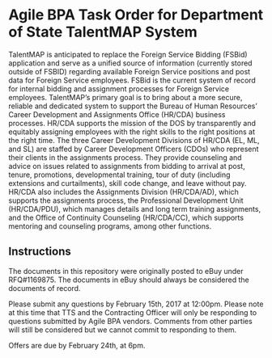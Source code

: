 # Agile BPA Task Order for Department of State TalentMAP System

TalentMAP is anticipated to replace the Foreign Service Bidding (FSBid) application and serve as a unified source of information (currently stored outside of FSBID) regarding available Foreign Service positions and post data for Foreign Service employees. FSBid is the current system of record for internal bidding and assignment processes for Foreign Service employees. TalentMAP’s primary goal is to bring about a more secure, reliable and dedicated system to support the Bureau of Human Resources’ Career Development and Assignments Office (HR/CDA) business processes. HR/CDA supports the mission of the DOS by transparently and equitably assigning employees with the right skills to the right positions at the right time. The three Career Development Divisions of HR/CDA (EL, ML, and SL) are staffed by Career Development Officers (CDOs) who represent their clients in the assignments process. They provide counseling and advice on issues related to assignments from bidding to arrival at post, tenure, promotions, developmental training, tour of duty (including extensions and curtailments), skill code change, and leave without pay. HR/CDA also includes the Assignments Division (HR/CDA/AD), which supports the assignments process, the Professional Development Unit (HR/CDA/PDU), which manages details and long term training assignments, and the Office of Continuity Counseling (HR/CDA/CC), which supports mentoring and counseling programs, among other functions.

## Instructions

The documents in this repository were originally posted to eBuy under RFQ#1169875. The documents in eBuy should always be considered the documents of record.

Please submit any questions by February 15th, 2017 at 12:00pm. Please note at this time that TTS and the Contracting Officer will only be responding to questions submitted by Agile BPA vendors.  Comments from other parties will still be considered but we cannot commit to responding to them.

Offers are due by February 24th, at 6pm.
